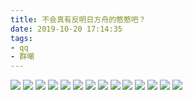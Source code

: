 ```yaml
---
title: 不会真有反明日方舟的憨憨吧？
date: 2019-10-20 17:14:35
tags:
- qq
- 群嘲
---
```

![](2019-10-20-17-14/01.jpg)
![](2019-10-20-17-14/02.jpg)
![](2019-10-20-17-14/03.jpg)
![](2019-10-20-17-14/04.jpg)
![](2019-10-20-17-14/05.jpg)
![](2019-10-20-17-14/06.jpg)
![](2019-10-20-17-14/07.jpg)
![](2019-10-20-17-14/08.jpg)
![](2019-10-20-17-14/09.jpg)
![](2019-10-20-17-14/10.jpg)
![](2019-10-20-17-14/11.jpg)
![](2019-10-20-17-14/12.jpg)
![](2019-10-20-17-14/13.jpg)
![](2019-10-20-17-14/14.jpg)
